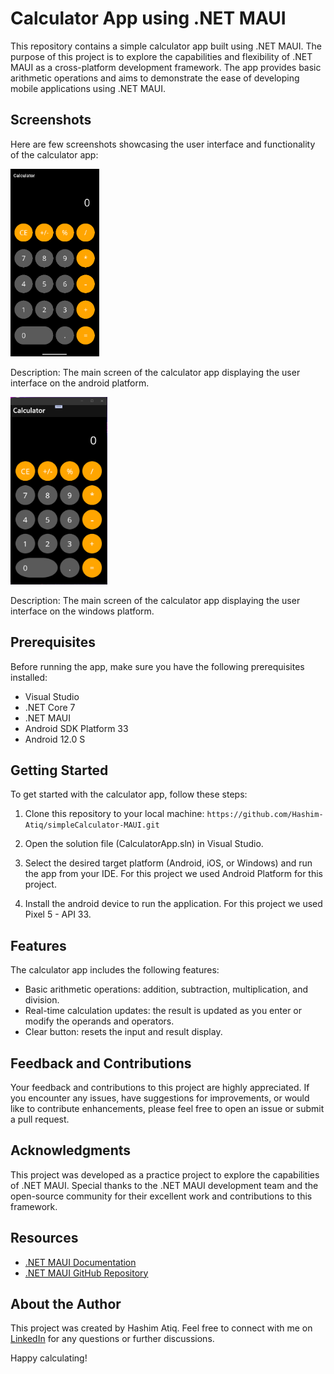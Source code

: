 # Calculator App using .NET MAUI

This repository contains a simple calculator app built using .NET MAUI. The purpose of this project is to explore the capabilities and flexibility of .NET MAUI as a cross-platform development framework. The app provides basic arithmetic operations and aims to demonstrate the ease of developing mobile applications using .NET MAUI.

## Screenshots
Here are few screenshots showcasing the user interface and functionality of the calculator app:

<img src="Images/androidMainScreen.png" alt="Screenshot of Main Screen" height="300" />

Description: The main screen of the calculator app displaying the user interface on the android platform.


<img src="Images/windowsMainScreen.png" alt="Screenshot of Main Screen" height="300" />

Description: The main screen of the calculator app displaying the user interface on the windows platform.

## Prerequisites
Before running the app, make sure you have the following prerequisites installed:

- Visual Studio
- .NET Core 7
- .NET MAUI
- Android SDK Platform 33
- Android 12.0 S

## Getting Started
To get started with the calculator app, follow these steps:

1. Clone this repository to your local machine:
`https://github.com/Hashim-Atiq/simpleCalculator-MAUI.git`

2. Open the solution file (CalculatorApp.sln) in Visual Studio.

3. Select the desired target platform (Android, iOS, or Windows) and run the app from your IDE. For this project we used Android Platform for this project.

4. Install the android device to run the application. For this project we used Pixel 5 - API 33.

## Features
The calculator app includes the following features:

- Basic arithmetic operations: addition, subtraction, multiplication, and division.
- Real-time calculation updates: the result is updated as you enter or modify the operands and operators.
- Clear button: resets the input and result display.

## Feedback and Contributions
Your feedback and contributions to this project are highly appreciated. If you encounter any issues, have suggestions for improvements, or would like to contribute enhancements, please feel free to open an issue or submit a pull request.

## Acknowledgments
This project was developed as a practice project to explore the capabilities of .NET MAUI. Special thanks to the .NET MAUI development team and the open-source community for their excellent work and contributions to this framework.

## Resources
- [.NET MAUI Documentation](https://learn.microsoft.com/en-us/dotnet/maui/)
- [.NET MAUI GitHub Repository](https://github.com/dotnet/maui)

## About the Author
This project was created by Hashim Atiq. Feel free to connect with me on [LinkedIn](https://www.linkedin.com/in/hashim-atiq/) for any questions or further discussions.

Happy calculating!
